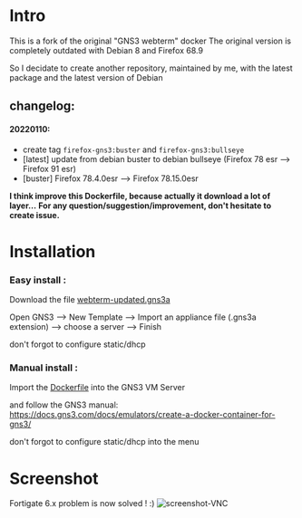 # Intro
This is a fork of the original "GNS3 webterm" docker
The original version is completely outdated with Debian 8 and Firefox 68.9

So I decidate to create another repository, maintained by me,
with the latest package and the latest version of Debian

## changelog:
#### 20220110:
- create tag `firefox-gns3:buster` and `firefox-gns3:bullseye`
- [latest] update from debian buster to debian bullseye (Firefox 78 esr --> Firefox 91 esr)
- [buster] Firefox 78.4.0esr --> Firefox 78.15.0esr

__I think improve this Dockerfile, because actually it download a lot of layer...__
__For any question/suggestion/improvement, don't hesitate to create issue.__

# Installation
### Easy install :
Download the file [webterm-updated.gns3a](https://github.com/borrougagnou/Firefox-GNS3/releases/latest/download/webterm-updated.gns3a)

Open GNS3 --> New Template --> Import an appliance file (.gns3a extension) --> choose a server --> Finish

don't forgot to configure static/dhcp


### Manual install :
Import the [Dockerfile](https://github.com/borrougagnou/Firefox-GNS3/releases/latest/download/Dockerfile) into the GNS3 VM Server

and follow the GNS3 manual: https://docs.gns3.com/docs/emulators/create-a-docker-container-for-gns3/

don't forgot to configure static/dhcp into the menu


# Screenshot
Fortigate 6.x problem is now solved ! :) 
![screenshot-VNC](https://user-images.githubusercontent.com/10796546/97975437-6d0afa00-1dc9-11eb-8f5a-a17e3a315412.png)
